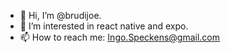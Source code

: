 - 👋 Hi, I’m @brudijoe.
- 👀 I’m interested in react native and expo.
- 📫 How to reach me: Ingo.Speckens@gmail.com

<!---
brudijoe/brudijoe is a ✨ special ✨ repository because its `README.md` (this file) appears on your GitHub profile.
You can click the Preview link to take a look at your changes.
--->
